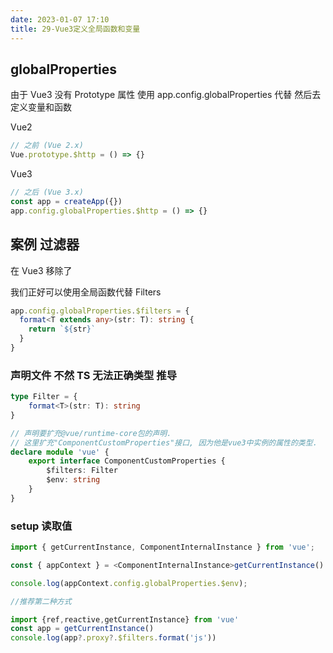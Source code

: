 ```yaml
---
date: 2023-01-07 17:10
title: 29-Vue3定义全局函数和变量
---
```


## globalProperties

由于 Vue3 没有 Prototype 属性 使用 app.config.globalProperties 代替 然后去定义变量和函数

Vue2

```ts
// 之前 (Vue 2.x)
Vue.prototype.$http = () => {}
```

Vue3

```ts
// 之后 (Vue 3.x)
const app = createApp({})
app.config.globalProperties.$http = () => {}
```

## 案例 过滤器

在 Vue3 移除了

我们正好可以使用全局函数代替 Filters



```ts
app.config.globalProperties.$filters = {
  format<T extends any>(str: T): string {
    return `${str}`
  }
}
```

### 声明文件 不然 TS 无法正确类型 推导

```ts
type Filter = {
    format<T>(str: T): string
}

// 声明要扩充@vue/runtime-core包的声明.
// 这里扩充"ComponentCustomProperties"接口, 因为他是vue3中实例的属性的类型.
declare module 'vue' {
    export interface ComponentCustomProperties {
        $filters: Filter
        $env: string
    }
}
```

### setup 读取值

```ts
import { getCurrentInstance, ComponentInternalInstance } from 'vue';

const { appContext } = <ComponentInternalInstance>getCurrentInstance()

console.log(appContext.config.globalProperties.$env);

//推荐第二种方式

import {ref,reactive,getCurrentInstance} from 'vue'
const app = getCurrentInstance()
console.log(app?.proxy?.$filters.format('js'))
```